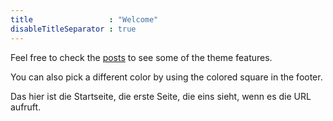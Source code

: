 ```yaml
---
title                 : "Welcome"
disableTitleSeparator : true
---
```


Feel free to check the [posts](/posts) to see some of the theme features.

You can also pick a different color by using the colored square in the footer.

Das hier ist die Startseite, die erste Seite, die eins sieht, wenn es die URL aufruft.

